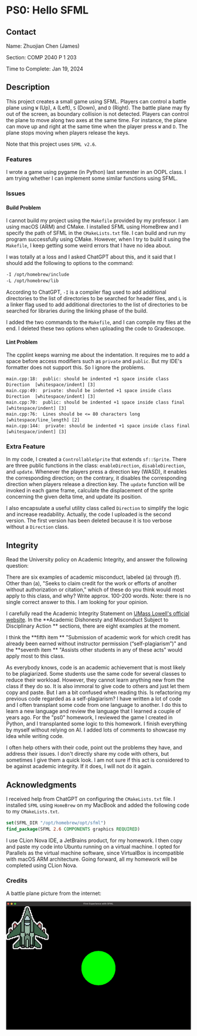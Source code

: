 # PS0: Hello SFML

## Contact

Name: Zhuojian Chen (James)

Section: COMP 2040 P 1 203

Time to Complete: Jan 19, 2024

## Description

This project creates a small game using SFML. Players can control a battle plane using `W` (Up), `A` (Left), `S` (Down), and `D` (Right). The battle plane may fly out of the screen, as boundary collision is not detected. Players can control the plane to move along two axes at the same time. For instance, the plane can move up and right at the same time when the player press `W` and `D`. The plane stops moving when players release the keys.

Note that this project uses `SFML v2.6`.

### Features

I wrote a game using pygame (in Python) last semester in an OOPL class. I am trying whether I can implement some similar functions using SFML.

### Issues

#### Build Problem

I cannot build my project using the `Makefile` provided by my professor. I am using macOS (ARM) and CMake. I installed SFML using HomeBrew and I specify the path of SFML in the `CMakeLists.txt` file. I can build and run my program successfully using CMake. However, when I try to build it using the `Makefile`, I keep getting some weird errors that I have no idea about.

I was totally at a loss and I asked ChatGPT about this, and it said that I should add the following to options to the command:

```bash
-I /opt/homebrew/include
-L /opt/homebrew/lib
```

According to ChatGPT, `-I` is a compiler flag used to add additional directories to the list of directories to be searched for header files, and `L` is a linker flag used to add additional directories to the list of directories to be searched for libraries during the linking phase of the build.

I added the two commands to the `Makefile`, and I can compile my files at the end. I deleted these two options when uploading the code to Gradescope.

#### Lint Problem

The cpplint keeps warning me about the indentation. It requires me to add a space before access modifiers such as `private` and `public`. But my IDE's formatter does not support this. So I ignore the problems.

~~~text
main.cpp:18:  public: should be indented +1 space inside class Direction  [whitespace/indent] [3]
main.cpp:49:  private: should be indented +1 space inside class Direction  [whitespace/indent] [3]
main.cpp:70:  public: should be indented +1 space inside class final  [whitespace/indent] [3]
main.cpp:76:  Lines should be <= 80 characters long  [whitespace/line_length] [2]
main.cpp:144:  private: should be indented +1 space inside class final  [whitespace/indent] [3]
~~~

### Extra Feature

In my code, I created a `ControllableSprite` that extends `sf::Sprite`. There are three public functions in the class: `enableDirection`, `disableDirection`, and `update`. Whenever the players press a direction key (WASD), it enables the corresponding direction; on the contrary, it disables the corresponding direction when players release a direction key. The `update` function will be invoked in each game frame, calculate the displacement of the sprite concerning the given delta time, and update its position.

I also encapsulate a useful utility class called `Direction` to simplify the logic and increase readability. Actually, the code I uploaded is the second version. The first version has been deleted because it is too verbose without a `Direction` class.

## Integrity

Read the University policy on Academic Integrity, and answer the following question:

There are six examples of academic misconduct, labeled (a) through (f). Other than (a), "Seeks to claim credit for the work or efforts of another without authorization or citation," which of these do you think would most apply to this class, and why? Write approx. 100-200 words. Note: there is no single correct answer to this. I am looking for your opinion.

I carefully read the Academic Integrity Statement on [UMass Lowell's official website](https://www.uml.edu/catalog/undergraduate/policies/academic-policies/academic-integrity.aspx#:~:text=Students%20are%20responsible%20for%20the,all%20programs%20of%20the%20university.). In the
**Academic Dishonesty and Misconduct Subject to Disciplinary Action
** sections, there are eight examples at the moment.

I think the **fifth item
** "Submission of academic work for which credit has already been earned without instructor permission (“self-plagiarism”)" and the
**seventh item
** "Assists other students in any of these acts" would apply most to this class.

As everybody knows, code is an academic achievement that is most likely to be plagiarized. Some students use the same code for several classes to reduce their workload. However, they cannot learn anything new from the class if they do so. It is also immoral to give code to others and just let them copy and paste. But I am a bit confused when reading this. Is refactoring my previous code regarded as a self-plagiarism? I have written a lot of code and I often transplant some code from one language to another. I do this to learn a new language and review the language that I learned a couple of years ago. For the "ps0" homework, I reviewed the game I created in Python, and I transplanted some logic to this homework. I finish everything by myself without relying on AI. I added lots of comments to showcase my idea while writing code.

I often help others with their code, point out the problems they have, and address their issues. I don't directly share my code with others, but sometimes I give them a quick look. I am not sure if this act is considered to be against academic integrity. If it does, I will not do it again.

## Acknowledgments

I received help from ChatGPT on configuring the `CMakeLists.txt` file. I installed `SFML` using `HomeBrew` on my MacBook and added the following code to my `CMakeLists.txt`.

```cmake
set(SFML_DIR "/opt/homebrew/opt/sfml")
find_package(SFML 2.6 COMPONENTS graphics REQUIRED)
```

I use CLion Nova IDE, a JetBrains product, for my homework. I then copy and paste my code into Ubuntu running on a virtual machine. I opted for Parallels as the virtual machine software, since VirtualBox is incompatible with macOS ARM architecture. Going forward, all my homework will be completed using CLion Nova.

### Credits

A battle plane picture from the internet:

![battle plane](./sprite.png)
